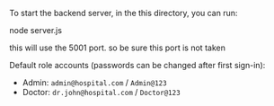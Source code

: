 To start the backend server, in the this directory, you can run:

node server.js

this will use the 5001 port. so be sure this port is not taken

Default role accounts (passwords can be changed after first sign-in):

- Admin: `admin@hospital.com` / `Admin@123`
- Doctor: `dr.john@hospital.com` / `Doctor@123`